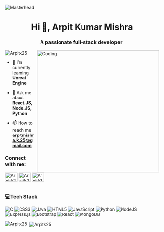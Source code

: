 ![Masterhead](https://debarshiray.wordpress.com/wp-content/uploads/2021/11/toolbox-power-up-wide-1.gif)
 
<h1 align="center">Hi 👋, Arpit Kumar Mishra</h1>
<h3 align="center">A passionate full-stack developer!</h3>
<img align="right" alt="Coding" width="400" src="https://user-images.githubusercontent.com/74038190/235224431-e8c8c12e-6826-47f1-89fb-2ddad83b3abf.gif">

<p align="left"> <img src="https://komarev.com/ghpvc/?username=Arpitk25&label=Profile%20views&color=0e75b6&style=flat" alt="Arpitk25" /> </p>

- 🌱 I’m currently learning **Unreal Engine**

- 💬 Ask me about **React.JS, Node.JS, Python**

- 📫 How to reach me **arpitmishra.k.25@gmail.com**

<h3 align="left">Connect with me:</h3>
<p align="left">
<a href="https://www.instagram.com/arpit.k.mishra?utm_source=qr&igsh=d3g3OW94cWVleDVu" target="blank"><img align="center" src="https://raw.githubusercontent.com/rahuldkjain/github-profile-readme-generator/master/src/images/icons/Social/instagram.svg" alt="Arpitk25" height="30" width="40" /></a>
<a href="https://www.linkedin.com/in/Arpitk52/" target="blank"><img align="center" src="https://raw.githubusercontent.com/maurodesouza/profile-readme-generator/master/src/assets/icons/social/linkedin/default.svg" alt="Arpitk25" height="30" width="40" /></a>
<a href="https://x.com/ARPITMI13198107" target="blank"><img align="center" src="https://raw.githubusercontent.com/maurodesouza/profile-readme-generator/master/src/assets/icons/social/twitter/default.svg" alt="Arpitk25" height="30" width="40" /></a>
</p>

# <h3 align="left">💻Tech Stack</h3>
![C](https://img.shields.io/badge/c-%2300599C.svg?style=flat&logo=c&logoColor=white) ![CSS3](https://img.shields.io/badge/css3-%231572B6.svg?style=flat&logo=css3&logoColor=white) ![Java](https://img.shields.io/badge/java-%23ED8B00.svg?style=flat&logo=java&logoColor=white) ![HTML5](https://img.shields.io/badge/html5-%23E34F26.svg?style=flat&logo=html5&logoColor=white) ![JavaScript](https://img.shields.io/badge/javascript-%23323330.svg?style=flat&logo=javascript&logoColor=%23F7DF1E) ![Python](https://img.shields.io/badge/python-3670A0?style=flat&logo=python&logoColor=ffdd54) ![NodeJS](https://img.shields.io/badge/node.js-6DA55F?style=flat&logo=node.js&logoColor=white) ![Express.js](https://img.shields.io/badge/express.js-%23404d59.svg?style=flat&logo=express&logoColor=%2361DAFB) ![Bootstrap](https://img.shields.io/badge/bootstrap-%23563D7C.svg?style=flat&logo=bootstrap&logoColor=white) ![React](https://img.shields.io/badge/react-%2320232a.svg?style=flat&logo=react&logoColor=%2361DAFB) ![MongoDB](https://img.shields.io/badge/MongoDB-%234ea94b.svg?style=flat&logo=mongodb&logoColor=white)

<p><img align="left" src="https://github-readme-stats.vercel.app/api/top-langs?username=Arpitk25&theme=vue-dark&hide_border=true&include_all_commits=false&count_private=true&layout=compact" alt="Arpitk25" /></p>

<p>&nbsp;<img align="center" src="https://github-readme-stats.vercel.app/api?username=Arpitk25&theme=vue-dark&hide_border=true&include_all_commits=false&count_private=true" alt="Arpitk25" /></p>
